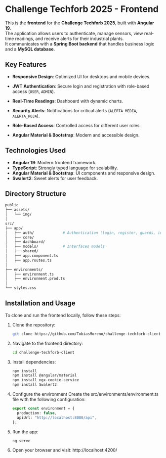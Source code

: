 # Challenge Techforb 2025 - Frontend

This is the **frontend** for the **Challenge Techforb 2025**, built with **Angular 19**.  
The application allows users to authenticate, manage sensors, view real-time readings, and receive alerts for their industrial plants.  
It communicates with a **Spring Boot backend** that handles business logic and a **MySQL database**.

## Key Features

- **Responsive Design**: Optimized UI for desktops and mobile devices.
- **JWT Authentication**: Secure login and registration with role-based access (`USER`, `ADMIN`).

- **Real-Time Readings**: Dashboard with dynamic charts.
- **Security Alerts**: Notifications for critical alerts (`ALERTA_MEDIA`, `ALERTA_ROJA`).
- **Role-Based Access**: Controlled access for different user roles.
- **Angular Material & Bootstrap**: Modern and accessible design.

## Technologies Used

- **Angular 19**: Modern frontend framework.
- **TypeScript**: Strongly typed language for scalability.
- **Angular Material & Bootstrap**: UI components and responsive design.
- **Swalert2**: Sweet alerts for user feedback.
## Directory Structure

```bash
public
├── assets/
│   └── img/
│
src/
├── app/
│   ├── auth/             # Authentication (login, register, guards, interceptors)
│   ├── core/
│   ├── dashboard/
│   ├── models/           # Interfaces models
│   ├── shared/
│   ├── app.component.ts
│   ├── app.routes.ts
│
├── environments/
│   ├── environment.ts
│   ├── environment.prod.ts
│
└── styles.css
```

## Installation and Usage

To clone and run the frontend locally, follow these steps:

1. Clone the repository:

   ```bash
   git clone https://github.com/TobiasMoreno/challenge-techforb-client.git
   ```

2. Navigate to the frontend directory:

   ```bash
   cd challenge-techforb-client
   ```

3. Install dependencies:

   ```bash
   npm install
   npm install @angular/material
   npm install ngx-cookie-service
   npm install Swalert2
   ```

4. Configure the environment
   Create the src/environments/environment.ts file with the following configuration:

   ```typescript
   export const environment = {
     production: false,
     apiUrl: "http://localhost:8080/api",
   };
   ```

5. Run the app:

   ```bash
   ng serve
   ```

6. Open your browser and visit: http://localhost:4200/
